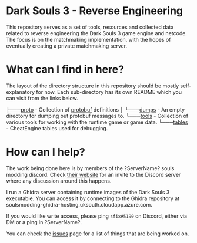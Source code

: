 # Dark Souls 3 - Reverse Engineering

This repository serves as a set of tools, resources and collected data related to reverse engineering the Dark Souls 3 game engine and netcode.
The focus is on the matchmaking implementation, with the hopes of eventually creating a private matchmaking server.

# What can I find in here?

The layout of the directory structure in this repository should be mostly self-explanatory for now.
Each sub-directory has its own README which you can visit from the links below.

├───[proto](/tree/master/proto) - Collection of [protobuf](https://github.com/protocolbuffers/protobuf/) definitions
│   └───[dumps](/tree/master/proto/dumps) - An empty directory for dumping out protobuf messages to.
└───[tools](/tree/master/tools) - Collection of various tools for working with the runtime game or game data.
    └───[tables](/tree/master/tools/tables) - CheatEngine tables used for debugging.

# How can I help?

The work being done here is by members of the ?ServerName? souls modding discord.
Check [their website](http://soulsmodding.wikidot.com/) for an invite to the Discord server where any discussion around this happens.
 
I run a Ghidra server containing runtime images of the Dark Souls 3 executable.
You can access it by connecting to the Ghidra repository at soulsmodding-ghidra-hosting.uksouth.cloudapp.azure.com.

If you would like write access, please ping `sfix#5190` on Discord, either via DM or a ping in ?ServerName?.

You can check the [issues](https://github.com/garyttierney/ds3-open-re/issues) page for a list of things that are being worked on. 